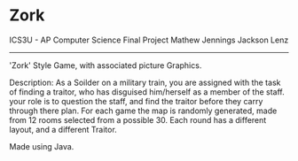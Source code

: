 # Zork
ICS3U - AP Computer Science
Final Project
Mathew Jennings
Jackson Lenz
________________________________________________________________________________________________________________________________________

'Zork' Style Game, with associated picture Graphics.

Description:
As a Soilder on a military train, you are assigned with the task of finding a traitor, who has disguised him/herself as a member of the staff. your role is to question the staff, and find the traitor before they carry through there plan. 
For each game the map is randomly generated, made from 12 rooms selected from a possible 30. 
Each round has a different layout, and a different Traitor.


Made using Java. 

